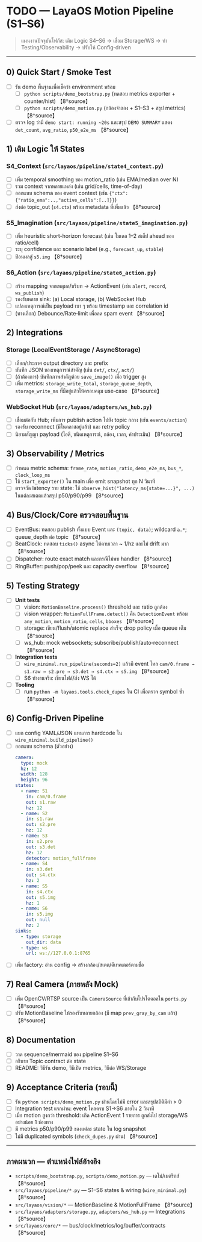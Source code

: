 # TODO — LayaOS Motion Pipeline (S1–S6)

> แผนงานปัจจุบันโฟกัส: เติม Logic S4–S6 → เชื่อม Storage/WS → ทำ Testing/Observability → ปรับให้ Config‑driven

---

## 0) Quick Start / Smoke Test
- [ ] รัน demo พื้นฐานเพื่อเช็คว่า environment พร้อม
  - [ ] `python scripts/demo_bootstrap.py` (ทดสอบ metrics exporter + counter/hist) 【8†source】
  - [ ] `python scripts/demo_motion.py` (กล้องจำลอง + S1–S3 + สรุป metrics) 【8†source】
- [ ] ตรวจ log ว่ามี `demo start: running ~20s` และสรุป `DEMO SUMMARY` แสดง `det_count`, `avg_ratio`, `p50_e2e_ms` 【8†source】

## 1) เติม Logic ให้ States
### S4_Context (`src/layaos/pipeline/state4_context.py`)
- [ ] เพิ่ม temporal smoothing ของ motion_ratio (เช่น EMA/median over N)
- [ ] รวม context จากหลายแหล่ง (เช่น grid/cells, time-of-day)
- [ ] ออกแบบ schema ของ event context (เช่น `{"ctx":{"ratio_ema":..,"active_cells":[..]}}`)
- [ ] ส่งต่อ topic_out (`s4.ctx`) พร้อม metadata ที่เพิ่มแล้ว 【8†source】

### S5_Imagination (`src/layaos/pipeline/state5_imagination.py`)
- [ ] เพิ่ม heuristic short-horizon forecast (เช่น โมเดล 1–2 สเต็ป ahead ของ ratio/cell)
- [ ] ระบุ confidence และ scenario label (e.g., `forecast_up`, `stable`)
- [ ] ป้อนผลสู่ `s5.img` 【8†source】

### S6_Action (`src/layaos/pipeline/state6_action.py`)
- [ ] สร้าง mapping จากเหตุผล/บริบท → ActionEvent (เช่น `alert`, `record`, `ws_publish`)
- [ ] รองรับหลาย sink: (a) Local storage, (b) WebSocket Hub
- [ ] แปลงเหตุการณ์เป็น payload เบา ๆ พร้อม timestamp และ correlation id
- [ ] (ทางเลือก) Debounce/Rate‑limit เพื่อลด spam event 【8†source】

## 2) Integrations
### Storage (LocalEventStorage / AsyncStorage)
- [ ] เลือก/ประกาศ output directory และ prefix
- [ ] บันทึก JSON ของเหตุการณ์สำคัญ (เช่น `det/`, `ctx/`, `act/`)
- [ ] (ถ้าต้องการ) บันทึกภาพสำคัญด้วย `save_image()` เมื่อ trigger สูง
- [ ] เพิ่ม metrics: `storage_write_total`, `storage_queue_depth`, `storage_write_ms` ที่มีอยู่แล้วให้ครอบคลุม use‑case 【8†source】

### WebSocket Hub (`src/layaos/adapters/ws_hub.py`)
- [ ] เชื่อมต่อกับ Hub; เพิ่มการ publish action ไปยัง topic กลาง (เช่น `events/action`)
- [ ] รองรับ reconnect (มีในคลาสอยู่แล้ว) และ retry policy
- [ ] นิยามสัญญา payload (ไอดี, ชนิดเหตุการณ์, กล้อง, เวลา, ค่าประเมิน) 【8†source】

## 3) Observability / Metrics
- [ ] กำหนด metric schema: `frame_rate`, `motion_ratio`, `demo_e2e_ms`, `bus_*`, `clock_loop_ms`
- [ ] ใช้ `start_exporter()` ใน main เพื่อ emit snapshot ทุก N วินาที
- [ ] ตรวจวัด latency ราย state: ใช้ `observe_hist("latency_ms{state=...}", ...)` ในแต่ละสเตตแล้วสรุป p50/p90/p99 【8†source】

## 4) Bus/Clock/Core ตรวจสอบพื้นฐาน
- [ ] EventBus: ทดสอบ publish ทั้งแบบ Event และ `(topic, data)`; wildcard `a.*`; queue_depth ต่อ topic 【8†source】
- [ ] BeatClock: ทดสอบ `ticks()` async ให้คาบเวลา ~ 1/hz และไม่ drift มาก 【8†source】
- [ ] Dispatcher: route exact match และกรณีไม่พบ handler 【8†source】
- [ ] RingBuffer: push/pop/peek และ capacity overflow 【8†source】

## 5) Testing Strategy
- [ ] **Unit tests**
  - [ ] vision: `MotionBaseline.process()` threshold และ ratio ถูกต้อง
  - [ ] vision wrapper: `MotionFullFrame.detect()` คืน `DetectionEvent` พร้อม `any_motion`, `motion_ratio`, `cells`, `bboxes` 【8†source】
  - [ ] storage: เขียน/flush/atomic replace สำเร็จ; drop policy เมื่อ queue เต็ม 【8†source】
  - [ ] ws_hub: mock websockets; subscribe/publish/auto‑reconnect 【8†source】
- [ ] **Integration tests**
  - [ ] `wire_minimal.run_pipeline(seconds=2)` แล้วมี event ไหล `cam/0.frame → s1.raw → s2.pre → s3.det → s4.ctx → s5.img` 【8†source】
  - [ ] S6 ทำงานจริง: เขียนไฟล์/ส่ง WS ได้
- [ ] **Tooling**
  - [ ] run `python -m layaos.tools.check_dupes` ใน CI เพื่อตรวจ symbol ซ้ำ 【8†source】

## 6) Config‑Driven Pipeline
- [ ] แยก config YAML/JSON แทนการ hardcode ใน `wire_minimal.build_pipeline()`
- [ ] ออกแบบ schema (ตัวอย่าง)
  ```yaml
  camera:
    type: mock
    hz: 12
    width: 128
    height: 96
  states:
    - name: S1
      in: cam/0.frame
      out: s1.raw
      hz: 12
    - name: S2
      in: s1.raw
      out: s2.pre
      hz: 12
    - name: S3
      in: s2.pre
      out: s3.det
      hz: 12
      detector: motion_fullframe
    - name: S4
      in: s3.det
      out: s4.ctx
      hz: 2
    - name: S5
      in: s4.ctx
      out: s5.img
      hz: 1
    - name: S6
      in: s5.img
      out: null
      hz: 2
  sinks:
    - type: storage
      out_dir: data
    - type: ws
      url: ws://127.0.0.1:8765
  ```
- [ ] เพิ่ม factory: อ่าน config → สร้างกล้อง/สเตต/ดีเทคเตอร์ตามชื่อ

## 7) Real Camera (ภายหลัง Mock)
- [ ] เพิ่ม OpenCV/RTSP source เป็น `CameraSource` ที่เข้ากับโปรโตคอลใน `ports.py` 【8†source】
- [ ] ปรับ MotionBaseline ให้รองรับหลายกล้อง (มี map `prev_gray_by_cam` แล้ว) 【8†source】

## 8) Documentation
- [ ] วาด sequence/mermaid ของ pipeline S1–S6
- [ ] อธิบาย Topic contract ต่อ state
- [ ] README: วิธีรัน demo, วิธีเปิด metrics, วิธีต่อ WS/Storage

## 9) Acceptance Criteria (รอบนี้)
- [ ] รัน `python scripts/demo_motion.py` ผ่านโดยไม่มี error และสรุปสถิติมีค่า > 0
- [ ] Integration test แรกผ่าน: event ไหลครบ S1→S6 ภายใน 2 วินาที
- [ ] เมื่อ motion สูงกว่า threshold: เกิด ActionEvent 1 รายการ ถูกส่งไป storage/WS อย่างน้อย 1 ช่องทาง
- [ ] มี metrics p50/p90/p99 ของแต่ละ state ใน log snapshot
- [ ] ไม่มี duplicated symbols (`check_dupes.py` ผ่าน) 【8†source】

---

## ภาคผนวก — ตำแหน่งไฟล์อ้างอิง
- `scripts/demo_bootstrap.py`, `scripts/demo_motion.py` — เดโม่/เมตริกส์ 【8†source】
- `src/layaos/pipeline/*.py` — S1–S6 states & wiring (`wire_minimal.py`) 【8†source】
- `src/layaos/vision/*` — MotionBaseline & MotionFullFrame 【8†source】
- `src/layaos/adapters/storage.py`, `adapters/ws_hub.py` — Integrations 【8†source】
- `src/layaos/core/*` — bus/clock/metrics/log/buffer/contracts 【8†source】

